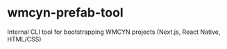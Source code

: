 # wmcyn-prefab-tool
Internal CLI tool for bootstrapping WMCYN projects (Next.js, React Native, HTML/CSS)
